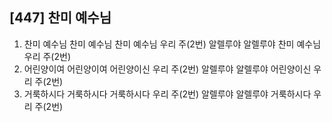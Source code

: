 ## [447] 찬미 예수님

1) 찬미 예수님 찬미 예수님 찬미 예수님 우리 주(2번)
   알렐루야 알렐루야 찬미 예수님 우리 주(2번)
2) 어린양이여 어린양이여 어린양이신 우리 주(2번)
   알렐루야 알렐루야 어린양이신 우리 주(2번)
3) 거룩하시다 거룩하시다 거룩하시다 우리 주(2번)
   알렐루야 알렐루야 거룩하시다 우리 주(2번)
